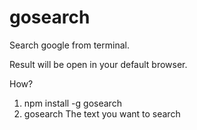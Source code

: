 # gosearch


Search google from terminal.

Result will be open in your default browser.

How?

1) npm install -g gosearch
2) gosearch The text you want to search
